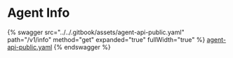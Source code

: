 # Agent Info

{% swagger src="../../.gitbook/assets/agent-api-public.yaml" path="/v1/info" method="get" expanded="true" fullWidth="true" %}
[agent-api-public.yaml](../../.gitbook/assets/agent-api-public.yaml)
{% endswagger %}
